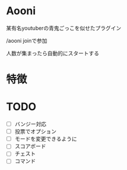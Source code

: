 # Aooni
某有名youtuberの青鬼ごっこを似せたプラグイン

/aooni joinで参加

人数が集まったら自動的にスタートする

# 特徴


# TODO
- [ ] バンジー対応
- [ ] 投票でオプション
- [ ] モードを変更できるように
- [ ] スコアボード
- [ ] チェスト
- [ ] コマンド
